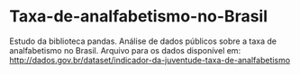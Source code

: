# Taxa-de-analfabetismo-no-Brasil
Estudo da biblioteca pandas.
Análise de dados públicos sobre a taxa de analfabetismo no Brasil.
Arquivo para os dados disponível em: http://dados.gov.br/dataset/indicador-da-juventude-taxa-de-analfabetismo
